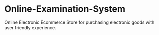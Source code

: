 # Online-Examination-System
Online Electronic Ecommerce Store for purchasing electronic goods with user friendly experience.
